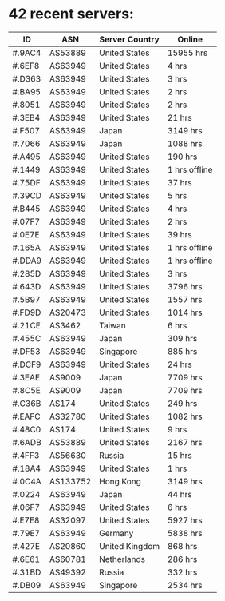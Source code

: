 # 42 recent servers:

| ID | ASN | Server Country | Online |
| ------ | ------ | ------ | ------ |
| #.9AC4 | AS53889 | United States | 15955 hrs |
| #.6EF8 | AS63949 | United States | 4 hrs |
| #.D363 | AS63949 | United States | 3 hrs |
| #.BA95 | AS63949 | United States | 2 hrs |
| #.8051 | AS63949 | United States | 2 hrs |
| #.3EB4 | AS63949 | United States | 21 hrs |
| #.F507 | AS63949 | Japan | 3149 hrs |
| #.7066 | AS63949 | Japan | 1088 hrs |
| #.A495 | AS63949 | United States | 190 hrs |
| #.1449 | AS63949 | United States | 1 hrs offline |
| #.75DF | AS63949 | United States | 37 hrs |
| #.39CD | AS63949 | United States | 5 hrs |
| #.B445 | AS63949 | United States | 4 hrs |
| #.07F7 | AS63949 | United States | 2 hrs |
| #.0E7E | AS63949 | United States | 39 hrs |
| #.165A | AS63949 | United States | 1 hrs offline |
| #.DDA9 | AS63949 | United States | 1 hrs offline |
| #.285D | AS63949 | United States | 3 hrs |
| #.643D | AS63949 | United States | 3796 hrs |
| #.5B97 | AS63949 | United States | 1557 hrs |
| #.FD9D | AS20473 | United States | 1014 hrs |
| #.21CE | AS3462 | Taiwan | 6 hrs |
| #.455C | AS63949 | Japan | 309 hrs |
| #.DF53 | AS63949 | Singapore | 885 hrs |
| #.DCF9 | AS63949 | United States | 24 hrs |
| #.3EAE | AS9009 | Japan | 7709 hrs |
| #.8C5E | AS9009 | Japan | 7709 hrs |
| #.C36B | AS174 | United States | 249 hrs |
| #.EAFC | AS32780 | United States | 1082 hrs |
| #.48C0 | AS174 | United States | 9 hrs |
| #.6ADB | AS53889 | United States | 2167 hrs |
| #.4FF3 | AS56630 | Russia | 15 hrs |
| #.18A4 | AS63949 | United States | 1 hrs |
| #.0C4A | AS133752 | Hong Kong | 3149 hrs |
| #.0224 | AS63949 | Japan | 44 hrs |
| #.06F7 | AS63949 | United States | 6 hrs |
| #.E7E8 | AS32097 | United States | 5927 hrs |
| #.79E7 | AS63949 | Germany | 5838 hrs |
| #.427E | AS20860 | United Kingdom | 868 hrs |
| #.6E61 | AS60781 | Netherlands | 286 hrs |
| #.31BD | AS49392 | Russia | 332 hrs |
| #.DB09 | AS63949 | Singapore | 2534 hrs |

